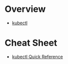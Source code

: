 # Overview

- [kubectl](https://kubernetes.io/docs/reference/kubectl/)

# Cheat Sheet

- [kubectl Quick Reference](https://kubernetes.io/docs/reference/kubectl/quick-reference/)

